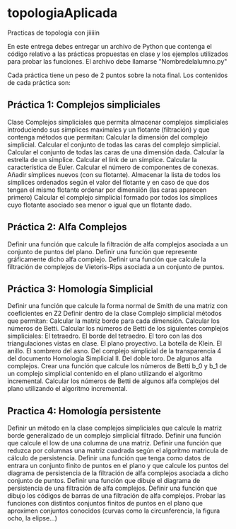 # topologiaAplicada
Practicas de topologia con jiiiiin

En este entrega debes entregar un archivo de Python que contenga el código relativo a las prácticas propuestas en clase y los ejemplos utilizados para probar las funciones. El archivo debe llamarse "Nombredelalumno.py"

Cada práctica tiene un peso de 2 puntos sobre la nota final. Los contenidos de cada práctica son:

Práctica 1: Complejos simpliciales
-----------------------------------

Clase Complejos simpliciales que permita almacenar complejos simpliciales introduciendo sus símplices maximales y un flotante (filtración) y que contenga métodos que permitan:
Calcular la dimensión del complejo simplicial.
Calcular el conjunto de todas las caras del complejo simplicial.
Calcular el conjunto de todas las caras de una dimensión dada.
Calcular la estrella de un símplice.
Calcular el link de un símplice.
Calcular la característica de Euler.
Calcular el número de componentes de conexas.
Añadir símplices nuevos (con su flotante).
Almacenar la lista de todos los símplices ordenados según el valor del flotante y en caso de que dos tengan el mismo flotante ordenar por dimensión (las caras aparecen primero)
Calcular el complejo simplicial formado por todos los símplices cuyo flotante asociado sea menor o igual que un flotante dado.

Práctica 2: Alfa Complejos
--------------------------

Definir una función que calcule la filtración de alfa complejos asociada a un conjunto de puntos del plano.
Definir una función que represente gráficamente dicho alfa complejo.
Definir una función que calcule la filtración de complejos de Vietoris-Rips asociada a un conjunto de puntos.

Práctica 3: Homología Simplicial
--------------------------------

Definir una función que calcule la forma normal de Smith de una matriz con coeficientes en Z2
Definir dentro de la clase Complejo simplicial métodos que permitan:
 Calcular la matriz borde para cada dimensión.
Calcular los números de Betti.
Calcular los números de Betti de los siguientes complejos simpliciales:
El tetraedro.
El borde del tetraedro.
El toro con las dos triangulaciones vistas en clase.
El plano proyectivo.
La botella de Klein.
El anillo.
El sombrero del asno.
Del complejo simplicial de la transparencia 4 del documento Homología Simplicial II.
Del doble toro.
De algunos alfa complejos.
Crear una función que calcule los números de Betti b_0 y b_1 de un complejo simplicial contenido en el plano utilizando el algoritmo incremental. 
Calcular los números de Betti de algunos alfa complejos del plano utilizando el algoritmo incremental.

Practica 4: Homología persistente
---------------------------------

Definir un método en la clase complejos simpliciales que calcule la matriz borde generalizado de un complejo simplicial filtrado.
Definir una función que calcule el low de una columna de una matriz.
Definir una función que reduzca por columnas una matriz cuadrada según el algoritmo matricula de cálculo de persistencia.
Definir una función que tenga como datos de entrara un conjunto finito de puntos en el plano y que calcule los puntos del diagrama de persistencia de la filtración de alfa complejos asociada a dicho conjunto de puntos.
Definir una función que dibuje el diagrama de persistencia de una filtración de alfa complejos.
Definir una función que dibujo los códigos de barras de una filtración de alfa complejos.
Probar las funciones con distintos conjuntos finitos de puntos en el plano que aproximen conjuntos conocidos (curvas como la circunferencia, la figura ocho, la elipse...)

